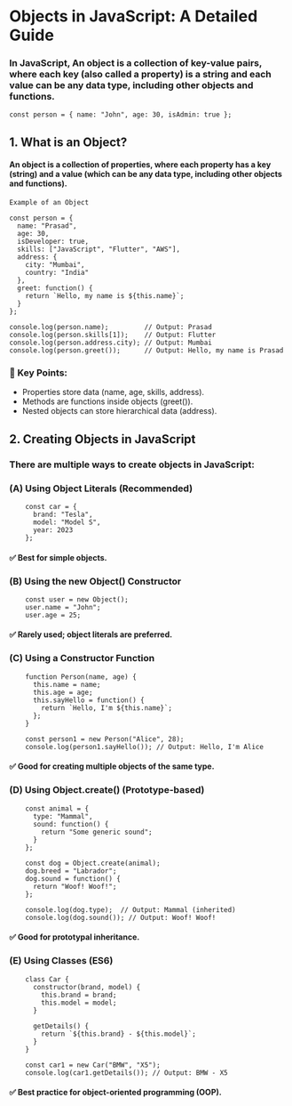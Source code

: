 # Objects in JavaScript: A Detailed Guide

### In JavaScript, An object is a collection of key-value pairs, where each key (also called a property) is a string and each value can be any data type, including other objects and functions. 
    const person = { name: "John", age: 30, isAdmin: true };

## 1. What is an Object?

#### An object is a collection of properties, where each property has a key (string) and a value (which can be any data type, including other objects and functions).
    Example of an Object
    
    const person = {
      name: "Prasad",
      age: 30,
      isDeveloper: true,
      skills: ["JavaScript", "Flutter", "AWS"],
      address: {
        city: "Mumbai",
        country: "India"
      },
      greet: function() {
        return `Hello, my name is ${this.name}`;
      }
    };
    
    console.log(person.name);         // Output: Prasad
    console.log(person.skills[1]);    // Output: Flutter
    console.log(person.address.city); // Output: Mumbai
    console.log(person.greet());      // Output: Hello, my name is Prasad

### 📌 Key Points:

+ Properties store data (name, age, skills, address).
+ Methods are functions inside objects (greet()).
+ Nested objects can store hierarchical data (address).

## 2. Creating Objects in JavaScript

### There are multiple ways to create objects in JavaScript:
### (A) Using Object Literals (Recommended)

        const car = {
          brand: "Tesla",
          model: "Model S",
          year: 2023
        };

#### ✅ Best for simple objects.

### (B) Using the new Object() Constructor
        
        const user = new Object();
        user.name = "John";
        user.age = 25;

#### ✅ Rarely used; object literals are preferred.

### (C) Using a Constructor Function
        
        function Person(name, age) {
          this.name = name;
          this.age = age;
          this.sayHello = function() {
            return `Hello, I'm ${this.name}`;
          };
        }
        
        const person1 = new Person("Alice", 28);
        console.log(person1.sayHello()); // Output: Hello, I'm Alice

#### ✅ Good for creating multiple objects of the same type.

### (D) Using Object.create() (Prototype-based)
        
        const animal = {
          type: "Mammal",
          sound: function() {
            return "Some generic sound";
          }
        };
        
        const dog = Object.create(animal);
        dog.breed = "Labrador";
        dog.sound = function() {
          return "Woof! Woof!";
        };
        
        console.log(dog.type);  // Output: Mammal (inherited)
        console.log(dog.sound()); // Output: Woof! Woof!

#### ✅ Good for prototypal inheritance.
### (E) Using Classes (ES6)
        
        class Car {
          constructor(brand, model) {
            this.brand = brand;
            this.model = model;
          }
          
          getDetails() {
            return `${this.brand} - ${this.model}`;
          }
        }
        
        const car1 = new Car("BMW", "X5");
        console.log(car1.getDetails()); // Output: BMW - X5

#### ✅ Best practice for object-oriented programming (OOP).
